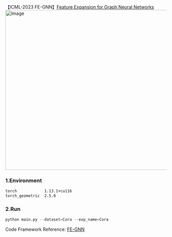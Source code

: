 【ICML-2023 FE-GNN】[Feature Expansion for Graph Neural Networks](https://proceedings.mlr.press/v202/sun23p/sun23p.pdf)
<img src="https://github.com/XiaShan1227/FE-GNN/assets/67092235/df136c26-7353-44ac-99b0-f1dbaa9ec936" alt="Image" width="700" height="500">

### 1.Environment
```bash
torch            1.13.1+cu116
torch_geometric  2.5.0
```

### 2.Run
```python
python main.py --dataset=Cora --exp_name=Cora
```

Code Framework Reference: [FE-GNN](https://github.com/sajqavril/Feature-Extension-Graph-Neural-Networks)
